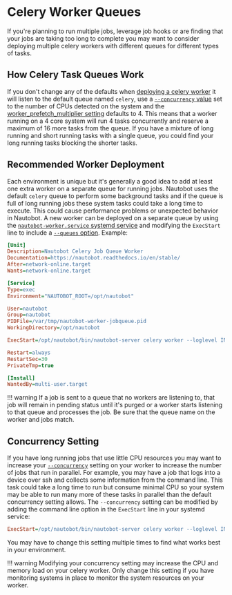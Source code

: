 # Celery Worker Queues

If you're planning to run multiple jobs, leverage job hooks or are finding that your jobs are taking too long to complete you may want to consider deploying multiple celery workers with different queues for different types of tasks.

## How Celery Task Queues Work

If you don't change any of the defaults when [deploying a celery worker](../installation/services.md#celery-worker) it will listen to the default queue named `celery`, use a [`--concurrency` value](https://docs.celeryq.dev/en/stable/reference/cli.html#cmdoption-celery-worker-c) set to the number of CPUs detected on the system and the [worker_prefetch_multiplier setting](https://docs.celeryq.dev/en/stable/userguide/configuration.html#std-setting-worker_prefetch_multiplier) defaults to 4. This means that a worker running on a 4 core system will run 4 tasks concurrently and reserve a maximum of 16 more tasks from the queue. If you have a mixture of long running and short running tasks with a single queue, you could find your long running tasks blocking the shorter tasks.

## Recommended Worker Deployment

Each environment is unique but it's generally a good idea to add at least one extra worker on a separate queue for running jobs. Nautobot uses the default `celery` queue to perform some background tasks and if the queue is full of long running jobs these system tasks could take a long time to execute. This could cause performance problems or unexpected behavior in Nautobot. A new worker can be deployed on a separate queue by using the [`nautobot-worker.service` systemd service](../installation/services.md#celery-worker) and modifying the `ExecStart` line to include a [`--queues` option](https://docs.celeryq.dev/en/stable/reference/cli.html#cmdoption-celery-worker-Q). Example:

```ini
[Unit]
Description=Nautobot Celery Job Queue Worker
Documentation=https://nautobot.readthedocs.io/en/stable/
After=network-online.target
Wants=network-online.target

[Service]
Type=exec
Environment="NAUTOBOT_ROOT=/opt/nautobot"

User=nautobot
Group=nautobot
PIDFile=/var/tmp/nautobot-worker-jobqueue.pid
WorkingDirectory=/opt/nautobot

ExecStart=/opt/nautobot/bin/nautobot-server celery worker --loglevel INFO --pidfile /var/tmp/nautobot-worker-jobqueue.pid --queues job_queue

Restart=always
RestartSec=30
PrivateTmp=true

[Install]
WantedBy=multi-user.target
```

!!! warning
    If a job is sent to a queue that no workers are listening to, that job will remain in pending status until it's purged or a worker starts listening to that queue and processes the job. Be sure that the queue name on the worker and jobs match.

## Concurrency Setting

If you have long running jobs that use little CPU resources you may want to increase your [`--concurrency`](https://docs.celeryq.dev/en/stable/reference/cli.html#cmdoption-celery-worker-c) setting on your worker to increase the number of jobs that run in parallel. For example, you may have a job that logs into a device over ssh and collects some information from the command line. This task could take a long time to run but consume minimal CPU so your system may be able to run many more of these tasks in parallel than the default concurrency setting allows. The `--concurrency` setting can be modified by adding the command line option in the `ExecStart` line in your systemd service:

```ini
ExecStart=/opt/nautobot/bin/nautobot-server celery worker --loglevel INFO --pidfile /var/tmp/nautobot-worker-jobqueue.pid --queues job_queue --concurrency 64
```

You may have to change this setting multiple times to find what works best in your environment.

!!! warning
    Modifying your concurrency setting may increase the CPU and memory load on your celery worker. Only change this setting if you have monitoring systems in place to monitor the system resources on your worker.
